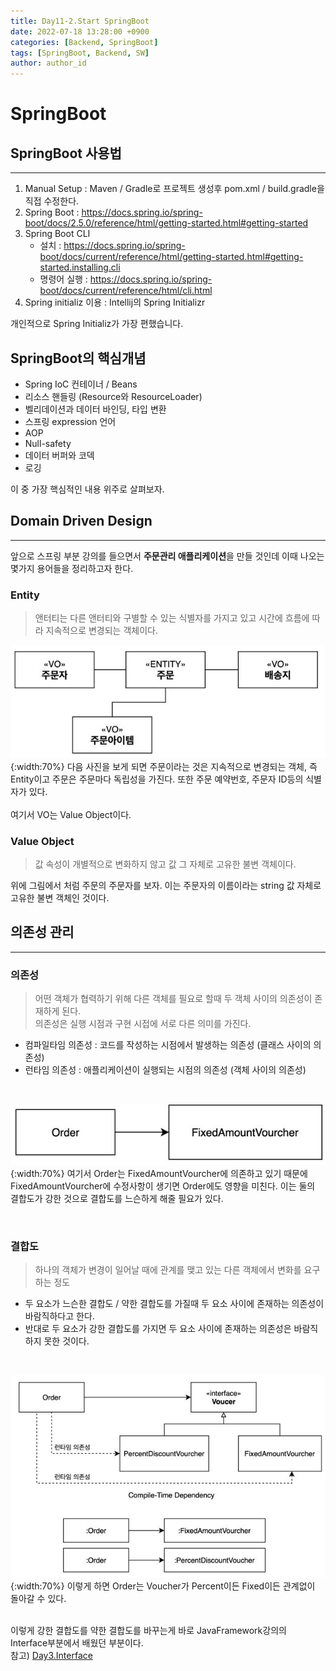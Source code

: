 ```yaml
---
title: Day11-2.Start SpringBoot
date: 2022-07-18 13:28:00 +0900
categories: [Backend, SpringBoot]
tags: [SpringBoot, Backend, SW] 
author: author_id 
---
```


# SpringBoot

## SpringBoot 사용법
---
1. Manual Setup : Maven / Gradle로 프로젝트 생성후 pom.xml / build.gradle을 직접 수정한다.
2. Spring Boot : <https://docs.spring.io/spring-boot/docs/2.5.0/reference/html/getting-started.html#getting-started> 
3. Spring Boot CLI
   - 설치 : <https://docs.spring.io/spring-boot/docs/current/reference/html/getting-started.html#getting-started.installing.cli>
   - 명령어 실행 : <https://docs.spring.io/spring-boot/docs/current/reference/html/cli.html>
4. Spring initializ 이용 : Intellij의 Spring Initializr

개인적으로 Spring Initializ가 가장 편했습니다.

## SpringBoot의 핵심개념
- Spring IoC 컨테이너 / Beans
- 리소스 핸들링 (Resource와 ResourceLoader)
- 벨리데이션과 데이터 바인딩, 타입 변환
- 스프링 expression 언어
- AOP
- Null-safety
- 데이터 버퍼와 코덱
- 로깅

이 중 가장 핵심적인 내용 위주로 살펴보자.

## Domain Driven Design
---
앞으로 스프링 부분 강의를 들으면서 **주문관리 애플리케이션**을 만들 것인데 이때 나오는 몇가지 용어들을 정리하고자 한다.

### Entity
> 앤터티는 다른 앤터티와 구별할 수 있는 식별자를 가지고 있고 시간에 흐름에 따라 지속적으로 변경되는 객체이다.

![Desktop](/assets/img/2022.07/18-4.JPG){:width:70%}
다음 사진을 보게 되면 주문이라는 것은 지속적으로 변경되는 객체, 즉 Entity이고 주문은 주문마다 독립성을 가진다. 또한 주문 예약번호, 주문자 ID등의 식별자가 있다.  
<br>
여기서 VO는 Value Object이다.

### Value Object
> 값 속성이 개별적으로 변화하지 않고 값 그 자체로 고유한 불변 객체이다.

위에 그림에서 처럼 주문의 주문자를 보자. 이는 주문자의 이름이라는 string 값 자체로 고유한 불변 객체인 것이다.

## 의존성 관리
---

### 의존성
> 어떤 객체가 협력하기 위해 다른 객체를 필요로 할때 두 객체 사이의 의존성이 존재하게 된다.  
> 의존성은 실행 시점과 구현 시접에 서로 다른 의미를 가진다.

- 컴파일타임 의존성 : 코드를 작성하는 시점에서 발생하는 의존성 (클래스 사이의 의존성)
- 런타임 의존성 : 애플리케이션이 실행되는 시점의 의존성 (객체 사이의 의존성)
<br>

![Desktop](/assets/img/2022.07/18-5.JPG){:width:70%}
여기서 Order는 FixedAmountVourcher에 의존하고 있기 때문에 FixedAmountVourcher에 수정사항이 생기면 Order에도 영향을 미친다. 이는 둘의 결합도가 강한 것으로 결합도를 느슨하게 해줄 필요가 있다.

<br>

### 결합도
> 하나의 객체가 변경이 일어날 때에 관계를 맺고 있는 다른 객체에서 변화를 요구하는 정도

- 두 요소가 느슨한 결합도 / 약한 결합도를 가질때 두 요소 사이에 존재하는 의존성이 바람직하다고 한다.
- 반대로 두 요소가 강한 결합도를 가지면 두 요소 사이에 존재하는 의존성은 바람직하지 못한 것이다. 
<br>

![Desktop](/assets/img/2022.07/18-6.JPG){:width:70%}
이렇게 하면 Order는 Voucher가 Percent이든 Fixed이든 관계없이 돌아갈 수 있다.  
<br>

이렇게 강한 결합도를 약한 결합도를 바꾸는게 바로 JavaFramework강의의 Interface부분에서 배웠던 부분이다.    
참고) [Day3.Interface](https://ssstopeun.github.io/posts/Java-for-framework-day3/)